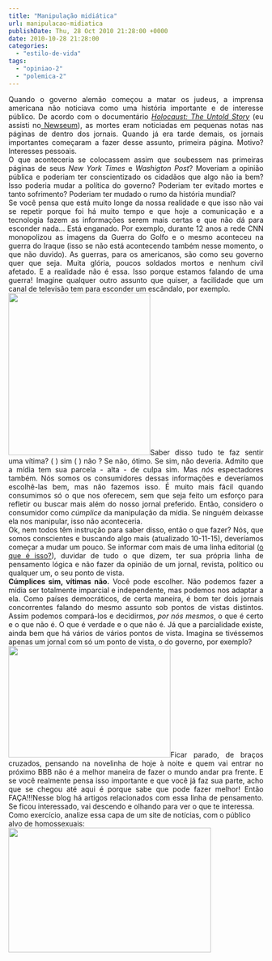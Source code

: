 ```yaml
---
title: "Manipulação midiática"
url: manipulacao-midiatica
publishDate: Thu, 28 Oct 2010 21:28:00 +0000
date: 2010-10-28 21:28:00
categories: 
  - "estilo-de-vida"
tags: 
  - "opiniao-2"
  - "polemica-2"
---
```

<div style="text-align: justify;">Quando o governo alemão começou a matar os judeus, a imprensa americana não noticiava como uma história importante e de interesse público. De acordo com o documentário <i><a href="http://www.newseum.org/holocaust/" target="_blank">Holocaust: The Untold Story</a></i> (eu assisti no<a href="http://www.newseum.org/" target="_blank"> Newseum</a>), as mortes eram noticiadas em pequenas notas nas páginas de dentro dos jornais. Quando já era tarde demais, os jornais importantes começaram a fazer desse assunto, primeira página. Motivo? Interesses pessoais.</div>
<div style="text-align: justify;"></div>
<div style="text-align: justify;">O que aconteceria se colocassem assim que soubessem nas primeiras páginas de seus <i>New York Times</i> e <i>Washigton Post</i>? Moveriam a opinião pública e poderiam ter conscientizado os cidadãos que algo não ia bem? Isso poderia mudar a política do governo? Poderiam ter evitado mortes e tanto sofrimento? Poderiam ter mudado o rumo da história mundial?</div>
<div style="text-align: justify;"></div>
<div style="text-align: justify;"><a href="http://4.bp.blogspot.com/_BzqI_RDZ6O4/TMt8vrFOHCI/AAAAAAAACNo/lhnFUvAavPw/s1600/1281060099.jpg"><img class=" alignleft" src="http://4.bp.blogspot.com/_BzqI_RDZ6O4/TMt8vrFOHCI/AAAAAAAACNo/lhnFUvAavPw/s1600/1281060099.jpg" alt="" border="0" /></a>Se você pensa que está muito longe da nossa realidade e que isso não vai se repetir porque foi há muito tempo e que hoje a comunicação e a tecnologia fazem as informações serem mais certas e que não dá para esconder nada... Está enganado. Por exemplo, durante 12 anos a rede CNN monopolizou as imagens da Guerra do Golfo e o mesmo aconteceu na guerra do Iraque (isso se não está acontecendo também nesse momento, o que não duvido). As guerras, para os americanos, são como seu governo quer que seja. Muita glória, poucos soldados mortos e nenhum civil afetado. E a realidade não é essa. Isso porque estamos falando de uma guerra! Imagine qualquer outro assunto que quiser, a facilidade que um canal de televisão tem para esconder um escândalo, por exemplo.</div>
<div style="text-align: justify;"></div>
<div style="text-align: justify;"><a href="http://4.bp.blogspot.com/_BzqI_RDZ6O4/TMt8xDOcmtI/AAAAAAAACNs/ei5yB8t_y5Q/s1600/Sin+futuro+-+sin+direccion+.png"><img class=" alignleft" src="http://4.bp.blogspot.com/_BzqI_RDZ6O4/TMt8xDOcmtI/AAAAAAAACNs/ei5yB8t_y5Q/s320/Sin+futuro+-+sin+direccion+.png" alt="" width="280" height="320" border="0" /></a>Saber disso tudo te faz sentir uma vítima? ( ) sim ( ) não ? Se não, ótimo. Se sim, não deveria. Admito que a mídia tem sua parcela - alta - de culpa sim. Mas <i>nós</i> espectadores também. Nós somos os consumidores dessas informações e deveríamos escolhê-las bem, mas não fazemos isso. É muito mais fácil quando consumimos só o que nos oferecem, sem que seja feito um esforço para refletir ou buscar mais além do nosso jornal preferido. Então, considero o consumidor como <i>cúmplice</i> da manipulação da mídia. Se ninguém deixasse ela nos manipular, isso não aconteceria.</div>
<div style="text-align: justify;"></div>
<div style="text-align: justify;">Ok, nem todos têm instrução para saber disso, então o que fazer? Nós, que somos conscientes e buscando algo mais (atualizado 10-11-15), deveríamos começar a mudar um pouco. Se informar com mais de uma linha editorial (<a href="http://pt.wikipedia.org/wiki/Editorial" target="_blank">o que é isso?</a>), duvidar de tudo o que dizem, ter sua própria linha de pensamento lógica e não fazer da opinião de um jornal, revista, político ou qualquer um, o seu ponto de vista.</div>
<div style="text-align: justify;"></div>
<div style="text-align: justify;"><b>Cúmplices sim, vítimas não.</b> Você pode escolher. Não podemos fazer a mídia ser totalmente imparcial e independente, mas podemos nos adaptar a ela. Como países democráticos, de certa maneira, é bom ter dois jornais concorrentes falando do mesmo assunto sob pontos de vistas distintos. Assim podemos compará-los e decidirmos, <i>por nós mesmos</i>, o que é certo e o que não é. O que é verdade e o que não é. Já que a parcialidade existe, ainda bem que há vários de vários pontos de vista. Imagina se tivéssemos apenas um jornal com só um ponto de vista, o do governo, por exemplo?</div>
<div style="text-align: justify;"><a href="http://4.bp.blogspot.com/_BzqI_RDZ6O4/TMmpDsZQjSI/AAAAAAAACNY/0I_Ye66y81U/s1600/O-padr%C3%A3o-Globo-de-manipula%C3%A7%C3%A3o.jpg"><img class=" alignleft" src="http://4.bp.blogspot.com/_BzqI_RDZ6O4/TMmpDsZQjSI/AAAAAAAACNY/0I_Ye66y81U/s320/O-padr%C3%A3o-Globo-de-manipula%C3%A7%C3%A3o.jpg" alt="" width="320" height="220" border="0" /></a>Ficar parado, de braços cruzados, pensando na novelinha de hoje à noite e quem vai entrar no próximo BBB não é a melhor maneira de fazer o mundo andar pra frente. E se você realmente pensa isso importante e que você já faz sua parte, acho que se chegou até aqui é porque sabe que pode fazer melhor! Então FAÇA!!!Nesse blog há artigos relacionados com essa linha de pensamento. Se ficou interessado, vai descendo e olhando para ver o que te interessa.</div>
<div style="text-align: justify;"></div>
<div>Como exercício, analize essa capa de um site de notícias, com o público alvo de homossexuais:
<div style="text-align: justify;"><a href="http://3.bp.blogspot.com/_BzqI_RDZ6O4/TND9nIz_NrI/AAAAAAAACRY/CwyaZLwbEoo/s1600/marina+silva+x+lula.GIF"><img src="http://3.bp.blogspot.com/_BzqI_RDZ6O4/TND9nIz_NrI/AAAAAAAACRY/CwyaZLwbEoo/s400/marina+silva+x+lula.GIF" alt="" width="400" height="246" border="0" /></a></div>
<p style="text-align: justify;"></p>

</div>
